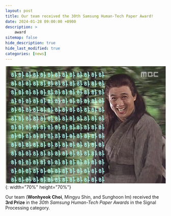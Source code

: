 ```yaml
---
layout: post
title: Our team received the 30th Samsung Human-Tech Paper Award!
date: 2024-01-28 09:00:00 +0900
description: >
    award
sitemap: false
hide_description: true
hide_last_modified: true
categories: [news]
---
```


![good](/assets/img/good.jpeg){: width="70%" height="70%"}

Our team (__Wonhyeok Choi__, Mingyu Shin, and Sunghoon Im) received the __3rd Prize__ in the _30th Samsung Human-Tech Paper Awards_ in the Signal Processing category.
